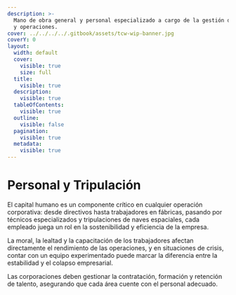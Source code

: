 ```yaml
---
description: >-
  Mano de obra general y personal especializado a cargo de la gestión de activos
  y operaciones.
cover: ../../../../.gitbook/assets/tcw-wip-banner.jpg
coverY: 0
layout:
  width: default
  cover:
    visible: true
    size: full
  title:
    visible: true
  description:
    visible: true
  tableOfContents:
    visible: true
  outline:
    visible: false
  pagination:
    visible: true
  metadata:
    visible: true
---
```


# Personal y Tripulación

El capital humano es un componente crítico en cualquier operación corporativa: desde directivos hasta trabajadores en fábricas, pasando por técnicos especializados y tripulaciones de naves espaciales, cada empleado juega un rol en la sostenibilidad y eficiencia de la empresa.

La moral, la lealtad y la capacitación de los trabajadores afectan directamente el rendimiento de las operaciones, y en situaciones de crisis, contar con un equipo experimentado puede marcar la diferencia entre la estabilidad y el colapso empresarial.

Las corporaciones deben gestionar la contratación, formación y retención de talento, asegurando que cada área cuente con el personal adecuado.
